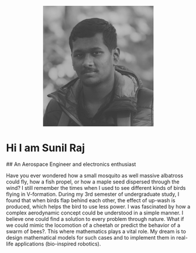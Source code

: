 <link rel="stylesheet" href="./style.css">

<p align="center">
  <img class="image" src="images/download.png" style="max-width:60%;height:auto" alt="Ini gambar">
</p>
          
<h1> Hi I am Sunil Raj </h1> 
## An Aerospace Engineer and electronics enthusiast

Have you ever wondered how a small mosquito as well massive albatross could fly, how a fish propel, or how a maple seed dispersed through the wind? I still remember the times when I used to see different kinds of birds flying in V-formation. During my 3rd semester of undergraduate study, I found that when birds flap behind each other, the effect of up-wash is produced, which helps the bird to use less power. I was fascinated by how a complex aerodynamic concept could be understood in a simple manner. I believe one could find a solution to every problem through nature. What if we could mimic the locomotion of a cheetah or predict the behavior of a swarm of bees?. This where mathematics plays a vital role. My dream is to design mathematical models for such cases and to implement them in real-life applications (bio-inspired robotics).
